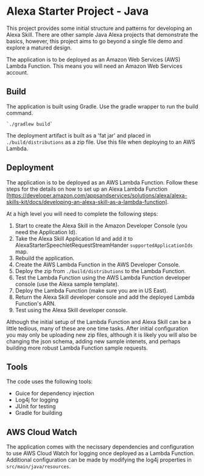 # Alexa Starter Project - Java

This project provides some initial structure and patterns for developing an Alexa Skill. There are other sample Java Alexa projects that demonstrate the basics, however, this project aims to go beyond a single file demo and explore a matured design.

The application is to be deployed as an Amazon Web Services (AWS) Lambda Function. This means you will need an Amazon Web Services account.

## Build

The application is built using Gradle. Use the gradle wrapper to run the build command.

    `./gradlew build`

The deployment artifact is built as a 'fat jar' and placed in `./build/distributions` as a zip file. Use this file when deploying to an AWS Lambda.

## Deployment

The application is to be deployed as an AWS Lambda Function. Follow these steps for the details on how to set up an Alexa Lambda Function [https://developer.amazon.com/appsandservices/solutions/alexa/alexa-skills-kit/docs/developing-an-alexa-skill-as-a-lambda-function].

At a high level you will need to complete the following steps:

1. Start to create the Alexa Skill in the Amazon Developer Console (you need the Application Id).
1. Take the Alexa Skill Application Id and add it to AlexaStarterSpeechletRequestStreamHander `supportedApplicationIds` map.
1. Rebuild the application.
1. Create the AWS Lambda Function in the AWS Developer Console.
1. Deploy the zip from `./build/distributions` to the Lambda Function.
1. Test the Lambda Function using the AWS Lambda Function developer console (use the Alexa sample template).
1. Deploy the Lambda Function (make sure you are in US East).
1. Return the Alexa Skill developer console and add the deployed Lambda Function's ARN.
1. Test using the Alexa Skill developer console.

Although the initial setup of the Lambda Function and Alexa Skill can be a little tedious, many of these are one time tasks. After initial configuration you may only be uploading new zip files, although it is likely you will also be changing the json schema, adding new sample intenets, and perhaps building more robust Lambda Function sample requests.

## Tools

The code uses the following tools:

- Guice for dependency injection
- Log4j for logging
- JUnit for testing
- Gradle for building

## AWS Cloud Watch

The application comes with the necissary dependencies and configuration to use AWS Cloud Watch for logging once deployed as a Lambda Function. Additional configuration can be made by modifying the log4j properties in `src/main/java/resources`.
